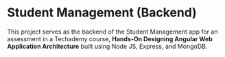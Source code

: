 # Student Management (Backend)

This project serves as the backend of the Student Management app for an assessment in a Techademy course,
**Hands-On Designing Angular Web Application Architecture** built using Node JS, Express, and MongoDB.